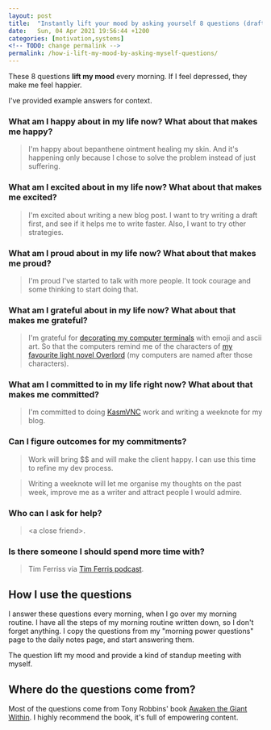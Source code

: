 ```yaml
---
layout: post
title:  "Instantly lift your mood by asking yourself 8 questions (draft)"
date:   Sun, 04 Apr 2021 19:56:44 +1200
categories: [motivation,systems]
<!-- TODO: change permalink --> 
permalink: /how-i-lift-my-mood-by-asking-myself-questions/
---
```


These 8 questions **lift my mood** every morning. If I feel depressed, they make
me feel happier.

I've provided example answers for context.

### What am I happy about in my life now? What about that makes me happy?
> I'm happy about bepanthene ointment healing my skin. And it's happening only
  because I chose to solve the problem instead of just suffering.

### What am I excited about in my life now? What about that makes me excited?
> I'm excited about writing a new blog post. I want to try writing a draft
> first, and see if it helps me to write faster. Also, I want to try other
> strategies.

### What am I proud about in my life now? What about that makes me proud?
> I'm proud I've started to talk with more people. It took courage and some
> thinking to start doing that.

### What am I grateful about in my life now? What about that makes me grateful?
> I'm grateful for [decorating my computer terminals](/weeknote/linux/2021/03/07/weeknote-w9-2021.html#emoji-in-terminal) with emoji and ascii art. So
> that the computers remind me of the characters of [my favourite light novel
Overlord](https://overlordmaruyama.fandom.com/wiki/Overlord_(Novel_Series)) (my
> computers are named after those characters). <link>

### What am I committed to in my life right now? What about that makes me committed?
> I'm committed to doing [KasmVNC](https://github.com/kasmtech/KasmVNC) work and writing a weeknote for my blog.

### Can I figure outcomes for my commitments?
> Work will bring $$ and will make the client happy. I can use this time to
> refine my dev process.

> Writing a weeknote will let me organise my thoughts on the past week, improve
> me as a writer and attract people I would admire.

### Who can I ask for help?
> \<a close friend\>.

### Is there someone I should spend more time with?
> Tim Ferriss via [Tim Ferris podcast](https://tim.blog/podcast/).

## How I use the questions

I answer these questions every morning, when I go over my morning routine. I
have all the steps of my morning routine written down, so I don't forget
anything.
I copy the questions from my "morning power questions" page to the daily notes
page, and start answering them.

The question lift my mood and provide a kind of standup meeting with myself.

## Where do the questions come from?

Most of the questions come from Tony Robbins' book [Awaken the Giant
Within](https://www.goodreads.com/book/show/180116.Awaken_the_Giant_Within?ac=1&from_search=true&qid=YRN1pWVUkI&rank=1). I highly recommend the book, it's full of empowering content.
